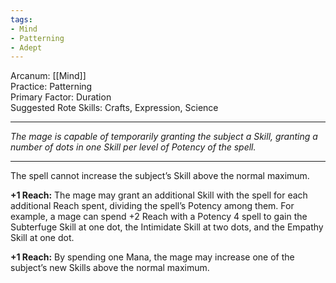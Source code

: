 ```yaml
---
tags:
- Mind
- Patterning
- Adept
---
```


Arcanum: [[Mind]]\
Practice: Patterning\
Primary Factor: Duration\
Suggested Rote Skills: Crafts, Expression, Science

---

_The mage is capable of temporarily granting the subject a Skill, granting a number of dots in one Skill per level of Potency of the spell._

---

The spell cannot increase the subject’s Skill above the normal maximum.

**+1 Reach:** The mage may grant an additional Skill with the spell for each additional Reach spent, dividing the spell’s Potency among them. For example, a mage can spend +2 Reach with a Potency 4 spell to gain the Subterfuge Skill at one dot, the Intimidate Skill at two dots, and the Empathy Skill at one dot.

**+1 Reach:** By spending one Mana, the mage may increase one of the subject’s new Skills above the normal maximum.